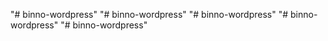 "# binno-wordpress" 
"# binno-wordpress" 
"# binno-wordpress" 
"# binno-wordpress" 
"# binno-wordpress" 

